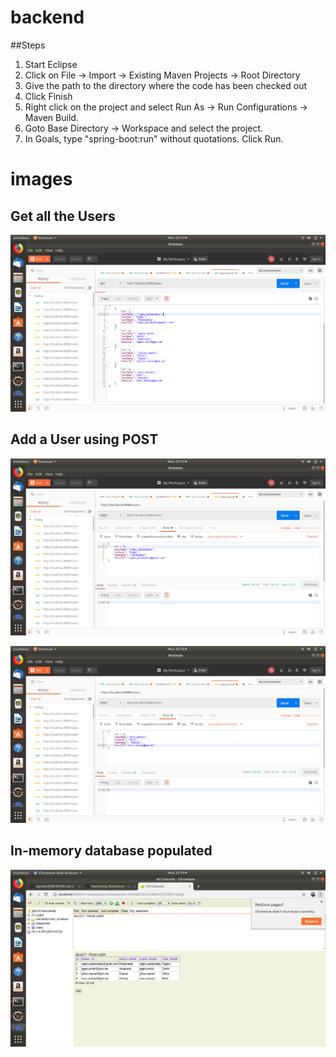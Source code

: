 # backend
##Steps
1. Start Eclipse
2. Click on File -> Import -> Existing Maven Projects -> Root Directory
3. Give the path to the directory where the code has been checked out
4. Click Finish
5. Right click on the project and select Run As -> Run Configurations -> Maven Build.
6. Goto Base Directory -> Workspace and select the project.
7. In Goals, type "spring-boot:run" without quotations. Click Run.

# images
## Get all the Users
![GitHub Logo](/images/GET-allUSers.png)


## Add a User using POST
![GitHub Logo](/images/POST-addUser-1.png)

![GitHub Logo](/images/POST-addUser-4.png)

## In-memory database populated
![GitHub Logo](/images/H2-inmemorydatabase.png)
